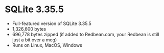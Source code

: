 # SQLite 3.35.5
- Full-featured version of SQLite 3.35.5
- 1,326,600 bytes
- 696,778 bytes zipped (if added to Redbean.com, your Redbean is still just a bit over a meg)
- Runs on Linux, MacOS, Windows

